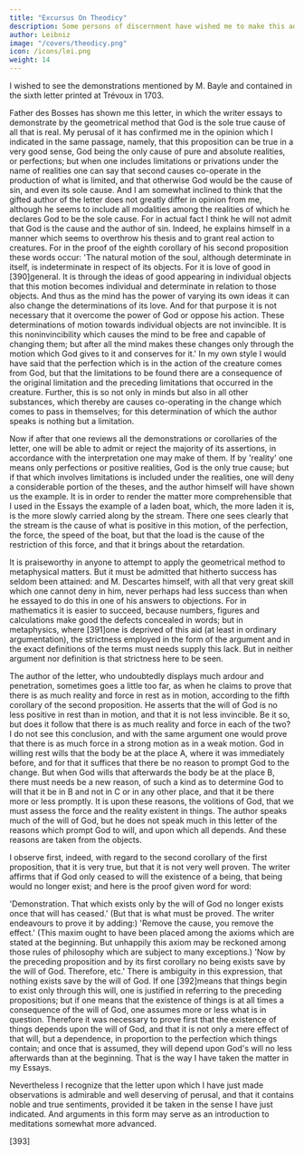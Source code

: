 ```yaml
---
title: "Excursus On Theodicy"
description: Some persons of discernment have wished me to make this addition. I have the more readily deferred to their opinion
author: Leibniz
image: "/covers/theodicy.png"
icon: /icons/lei.png
weight: 14
---
```




<!-- published by the author in Mémoires de Trévoux
July 1712

February 1712 -->

I wished to see the demonstrations mentioned by M. Bayle and contained in the sixth letter printed at Trévoux in 1703. 

Father des Bosses has shown me this letter, in which the writer essays to demonstrate by the geometrical method that God is the sole true cause of all that is real. My perusal of it has confirmed me in the opinion which I indicated in the same passage, namely, that this proposition can be true in a very good sense, God being the only cause of pure and absolute realities, or perfections; but when one includes limitations or privations under the name of realities one can say that second causes co-operate in the production of what is limited, and that otherwise God would be the cause of sin, and even its sole cause. And I am somewhat inclined to think that the gifted author of the letter does not greatly differ in opinion from me, although he seems to include all modalities among the realities of which he declares God to be the sole cause. For in actual fact I think he will not admit that God is the cause and the author of sin. Indeed, he explains himself in a manner which seems to overthrow his thesis and to grant real action to creatures. For in the proof of the eighth corollary of his second proposition these words occur: 'The natural motion of the soul, although determinate in itself, is indeterminate in respect of its objects. For it is love of good in [390]general. It is through the ideas of good appearing in individual objects that this motion becomes individual and determinate in relation to those objects. And thus as the mind has the power of varying its own ideas it can also change the determinations of its love. And for that purpose it is not necessary that it overcome the power of God or oppose his action. These determinations of motion towards individual objects are not invincible. It is this noninvincibility which causes the mind to be free and capable of changing them; but after all the mind makes these changes only through the motion which God gives to it and conserves for it.' In my own style I would have said that the perfection which is in the action of the creature comes from God, but that the limitations to be found there are a consequence of the original limitation and the preceding limitations that occurred in the creature. Further, this is so not only in minds but also in all other substances, which thereby are causes co-operating in the change which comes to pass in themselves; for this determination of which the author speaks is nothing but a limitation.

Now if after that one reviews all the demonstrations or corollaries of the letter, one will be able to admit or reject the majority of its assertions, in accordance with the interpretation one may make of them. If by 'reality' one means only perfections or positive realities, God is the only true cause; but if that which involves limitations is included under the realities, one will deny a considerable portion of the theses, and the author himself will have shown us the example. It is in order to render the matter more comprehensible that I used in the Essays the example of a laden boat, which, the more laden it is, is the more slowly carried along by the stream. There one sees clearly that the stream is the cause of what is positive in this motion, of the perfection, the force, the speed of the boat, but that the load is the cause of the restriction of this force, and that it brings about the retardation.

It is praiseworthy in anyone to attempt to apply the geometrical method to metaphysical matters. But it must be admitted that hitherto success has seldom been attained: and M. Descartes himself, with all that very great skill which one cannot deny in him, never perhaps had less success than when he essayed to do this in one of his answers to objections. For in mathematics it is easier to succeed, because numbers, figures and calculations make good the defects concealed in words; but in metaphysics, where [391]one is deprived of this aid (at least in ordinary argumentation), the strictness employed in the form of the argument and in the exact definitions of the terms must needs supply this lack. But in neither argument nor definition is that strictness here to be seen.

The author of the letter, who undoubtedly displays much ardour and penetration, sometimes goes a little too far, as when he claims to prove that there is as much reality and force in rest as in motion, according to the fifth corollary of the second proposition. He asserts that the will of God is no less positive in rest than in motion, and that it is not less invincible. Be it so, but does it follow that there is as much reality and force in each of the two? I do not see this conclusion, and with the same argument one would prove that there is as much force in a strong motion as in a weak motion. God in willing rest wills that the body be at the place A, where it was immediately before, and for that it suffices that there be no reason to prompt God to the change. But when God wills that afterwards the body be at the place B, there must needs be a new reason, of such a kind as to determine God to will that it be in B and not in C or in any other place, and that it be there more or less promptly. It is upon these reasons, the volitions of God, that we must assess the force and the reality existent in things. The author speaks much of the will of God, but he does not speak much in this letter of the reasons which prompt God to will, and upon which all depends. And these reasons are taken from the objects.

I observe first, indeed, with regard to the second corollary of the first proposition, that it is very true, but that it is not very well proven. The writer affirms that if God only ceased to will the existence of a being, that being would no longer exist; and here is the proof given word for word:

'Demonstration. That which exists only by the will of God no longer exists once that will has ceased.' (But that is what must be proved. The writer endeavours to prove it by adding:) 'Remove the cause, you remove the effect.' (This maxim ought to have been placed among the axioms which are stated at the beginning. But unhappily this axiom may be reckoned among those rules of philosophy which are subject to many exceptions.) 'Now by the preceding proposition and by its first corollary no being exists save by the will of God. Therefore, etc.' There is ambiguity in this expression, that nothing exists save by the will of God. If one [392]means that things begin to exist only through this will, one is justified in referring to the preceding propositions; but if one means that the existence of things is at all times a consequence of the will of God, one assumes more or less what is in question. Therefore it was necessary to prove first that the existence of things depends upon the will of God, and that it is not only a mere effect of that will, but a dependence, in proportion to the perfection which things contain; and once that is assumed, they will depend upon God's will no less afterwards than at the beginning. That is the way I have taken the matter in my Essays.

Nevertheless I recognize that the letter upon which I have just made observations is admirable and well deserving of perusal, and that it contains noble and true sentiments, provided it be taken in the sense I have just indicated. And arguments in this form may serve as an introduction to meditations somewhat more advanced.

[393]

